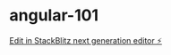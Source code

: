 # angular-101

[Edit in StackBlitz next generation editor ⚡️](https://stackblitz.com/~/github.com/chiranjib-060893/angular-101)